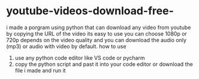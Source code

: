 # youtube-videos-download-free-
i made a porgram using python that can download any video from youtube by copying the URL of the video its easy to use you can choose 1080p or 720p depends on the video quality and you can download the audio only (mp3) or audio with video by default. 
how to use
1. use any python code editor like VS code or pycharm
2. copy the python script and past it into your code editor or download the file i made and run it 
